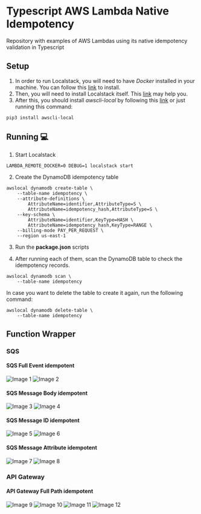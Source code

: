 # Typescript AWS Lambda Native Idempotency
Repository with examples of AWS Lambdas using its native idempotency validation in Typescript

## Setup
1. In order to run Localstack, you will need to have *Docker* installed in your machine. 
You can follow this [link](https://www.digitalocean.com/community/tutorials/how-to-install-and-use-docker-on-ubuntu-20-04-pt) to install.
2. Then, you will need to install Localstack itself. 
This [link](https://github.com/localstack/localstack) may help you.
3. After this, you should install *awscli-local* by following this [link](https://pypi.org/project/awscli-local/) or just running this command:

``` shell
pip3 install awscli-local
```

## Running :computer:
1. Start Localstack
``` shell
LAMBDA_REMOTE_DOCKER=0 DEBUG=1 localstack start
```

2. Create the DynamoDB idempotency table
``` shell
awslocal dynamodb create-table \
    --table-name idempotency \
    --attribute-definitions \
        AttributeName=identifier,AttributeType=S \
        AttributeName=idempotency_hash,AttributeType=S \
    --key-schema \
        AttributeName=identifier,KeyType=HASH \
        AttributeName=idempotency_hash,KeyType=RANGE \
    --billing-mode PAY_PER_REQUEST \
    --region us-east-1
```

3. Run the **package.json** scripts

4. After running each of them, scan the DynamoDB table to check the idempotency records.
``` shell
awslocal dynamodb scan \
    --table-name idempotency
```

In case you want to delete the table to create it again, run the following command:
``` shell
awslocal dynamodb delete-table \
    --table-name idempotency
```

## Function Wrapper

### SQS

#### SQS Full Event idempotent
![Image 1](https://github.com/gabrielleandro0801/typescript-aws-lambda-native-idempotency/blob/master/images/fn-wrapper/sqs/sqs-full-event.png)
![Image 2](https://github.com/gabrielleandro0801/typescript-aws-lambda-native-idempotency/blob/master/images/fn-wrapper/sqs/sqs-full-event-data.png)

#### SQS Message Body idempotent
![Image 3](https://github.com/gabrielleandro0801/typescript-aws-lambda-native-idempotency/blob/master/images/fn-wrapper/sqs/sqs-message-body.png)
![Image 4](https://github.com/gabrielleandro0801/typescript-aws-lambda-native-idempotency/blob/master/images/fn-wrapper/sqs/sqs-message-body-data.jpeg)

#### SQS Message ID idempotent
![Image 5](https://github.com/gabrielleandro0801/typescript-aws-lambda-native-idempotency/blob/master/images/fn-wrapper/sqs/sqs-message-id.png)
![Image 6](https://github.com/gabrielleandro0801/typescript-aws-lambda-native-idempotency/blob/master/images/fn-wrapper/sqs/sqs-message-id-data.png)

#### SQS Message Attribute idempotent
![Image 7](https://github.com/gabrielleandro0801/typescript-aws-lambda-native-idempotency/blob/master/images/fn-wrapper/sqs/sqs-message-attribute.png)
![Image 8](https://github.com/gabrielleandro0801/typescript-aws-lambda-native-idempotency/blob/master/images/fn-wrapper/sqs/sqs-message-attribute-data.png)

### API Gateway

#### API Gateway Full Path idempotent
![Image 9](https://github.com/gabrielleandro0801/typescript-aws-lambda-native-idempotency/blob/master/images/fn-wrapper/api-gateway/api-gw-full-path-1.png)
![Image 10](https://github.com/gabrielleandro0801/typescript-aws-lambda-native-idempotency/blob/master/images/fn-wrapper/api-gateway/api-gw-full-path-2.png)
![Image 11](https://github.com/gabrielleandro0801/typescript-aws-lambda-native-idempotency/blob/master/images/fn-wrapper/api-gateway/api-gw-full-path-data-1.png)
![Image 12](https://github.com/gabrielleandro0801/typescript-aws-lambda-native-idempotency/blob/master/images/fn-wrapper/api-gateway/api-gw-full-path-data-2.png)
